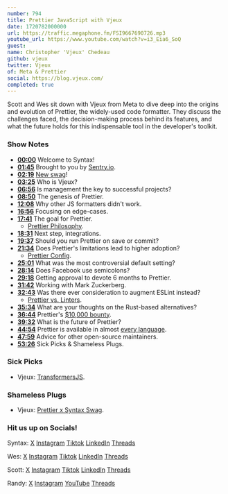 ```yaml
---
number: 794
title: Prettier JavaScript with Vjeux
date: 1720782000000
url: https://traffic.megaphone.fm/FSI9667690726.mp3
youtube_url: https://www.youtube.com/watch?v=i3_Eia6_SoQ
guest: 
name: Christopher 'Vjeux' Chedeau
github: vjeux
twitter: Vjeux
of: Meta & Prettier
social: https://blog.vjeux.com/
completed: true
---
```


Scott and Wes sit down with Vjeux from Meta to dive deep into the origins and evolution of Prettier, the widely-used code formatter. They discuss the challenges faced, the decision-making process behind its features, and what the future holds for this indispensable tool in the developer's toolkit.

### Show Notes

* **[00:00](#t=00:00)** Welcome to Syntax!
* **[01:45](#t=01:45)** Brought to you by [Sentry.io](https://sentry.io/syntax).
* **[02:19](#t=02:19)** [New swag](https://sentry.shop/)!
* **[03:25](#t=03:25)** Who is Vjeux?
* **[06:56](#t=06:56)** Is management the key to successful projects?
* **[08:50](#t=08:50)** The genesis of Prettier.
* **[12:08](#t=12:08)** Why other JS formatters didn't work.
* **[16:56](#t=16:56)** Focusing on edge-cases.
* **[17:41](#t=17:41)** The goal for Prettier.
  * [Prettier Philosophy](https://prettier.io/docs/en/option-philosophy).
* **[18:31](#t=18:31)** Next step, integrations.
* **[19:37](#t=19:37)** Should you run Prettier on save or commit?
* **[21:34](#t=21:34)** Does Prettier's limitations lead to higher adoption?
  * [Prettier Config](https://prettier.io/docs/en/configuration.html).
* **[25:01](#t=25:01)** What was the most controversial default setting?
* **[28:14](#t=28:14)** Does Facebook use semicolons?
* **[29:18](#t=29:18)** Getting approval to devote 6 months to Prettier.
* **[31:42](#t=31:42)** Working with Mark Zuckerberg.
* **[32:43](#t=32:43)** Was there ever consideration to augment ESLint instead?
  * [Prettier vs. Linters](https://prettier.io/docs/en/comparison).
* **[35:34](#t=35:34)** What are your thoughts on the Rust-based alternatives?
* **[36:44](#t=36:44)** Prettier's [$10,000 bounty](https://twitter.com/Vjeux/status/1722733472522142022).
* **[39:32](#t=39:32)** What is the future of Prettier?
* **[44:54](#t=44:54)** Prettier is available in almost [every language](https://prettier.io/docs/en/).
* **[47:59](#t=47:59)** Advice for other open-source maintainers.
* **[53:26](#t=53:26)** Sick Picks & Shameless Plugs.

### Sick Picks

- Vjeux: [TransformersJS](https://huggingface.co/docs/transformers.js/en/index).

### Shameless Plugs

- Vjeux: [Prettier x Syntax Swag](https://sentry.shop/).

### Hit us up on Socials!

Syntax: [X](https://twitter.com/syntaxfm) [Instagram](https://www.instagram.com/syntax_fm/) [Tiktok](https://www.tiktok.com/@syntaxfm) [LinkedIn](https://www.linkedin.com/company/96077407/admin/feed/posts/) [Threads](https://www.threads.net/@syntax_fm)

Wes: [X](https://twitter.com/wesbos) [Instagram](https://www.instagram.com/wesbos/) [Tiktok](https://www.tiktok.com/@wesbos) [LinkedIn](https://www.linkedin.com/in/wesbos/) [Threads](https://www.threads.net/@wesbos)

Scott: [X](https://twitter.com/stolinski) [Instagram](https://www.instagram.com/stolinski/) [Tiktok](https://www.tiktok.com/@stolinski) [LinkedIn](https://www.linkedin.com/in/stolinski/) [Threads](https://www.threads.net/@stolinski)

Randy: [X](https://twitter.com/randyrektor) [Instagram](https://www.instagram.com/randyrektor/) [YouTube](https://www.youtube.com/@randyrektor) [Threads](https://www.threads.net/@randyrektor)
